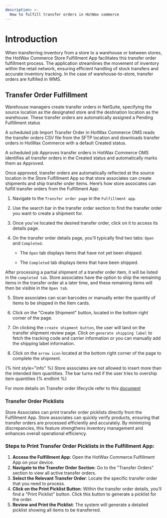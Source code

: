```yaml
---
description: >-
  How to fulfill transfer orders in HotWax commerce
---
```



# Introduction

When transferring inventory from a store to a warehouse or between stores, the HotWax Commerce Store Fulfillment App facilitates this transfer order fulfillment process. The application streamlines the movement of inventory within the retail network, ensuring efficient handling of stock transfers and accurate inventory tracking. In the case of warehouse-to-store, transfer orders are fulfilled in WMS.

## Transfer Order Fulfillment 

Warehouse managers create transfer orders in NetSuite, specifying the source location as the designated store and the destination location as the warehouse. These transfer orders are automatically assigned a Pending Fulfillment status

A scheduled job Import Transfer Order in HotWax Commerce OMS reads the transfer orders CSV file from the SFTP location and downloads transfer orders in HotWax Commerce with a default Created status.

A scheduled job Approves transfer orders in HotWax Commerce OMS identifies all transfer orders in the Created status and automatically marks them as Approved.


Once approved, transfer orders are automatically reflected at the source location in the Store Fulfillment App so that store associates can create shipments and ship transfer order items. Here’s how store associates can fulfill transfer orders from the Fulfillment App:

1. Navigate to the `Transfer order page` in the `Fulfillment app`.

2. Use the search bar in the transfer order section to find the transfer order you want to create a shipment for.

3. Once you've located the desired transfer order, click on it to access its details page.

4. On the transfer order details page, you'll typically find two tabs: `Open` and `Completed`.

    - The `Open` tab displays items that have not yet been shipped.
    
    - The `Completed` tab displays items that have been shipped.
 
After processing a partial shipment of a transfer order item, it will be listed in the `completed tab`. Store associates have the option to ship the remaining items in the transfer order at a later time, and these remaining items will then be visible in the `Open tab`.

5. Store associates can scan barcodes or manually enter the quantity of items to be shipped in the Item cards.

6. Click on the "Create Shipment" button, located in the bottom right corner of the page.

7. On clicking the `create shipment button`, the user will land on the transfer shipment review page. Click on `generate shipping label` to fetch the tracking code and carrier information or you can manually add the shipping label information.

8. Click on the `arrow icon` located at the bottom right corner of the page to complete the shipment.

{% hint style="info" %} Store associates are not allowed to insert more than the intended item quantities. The bar turns red if the user tries to overship item quantities {% endhint %}

For more details on Transfer order lifecycle refer to this [document](https://docs.hotwax.co/documents/v/learn-hotwax-oms/business-process-models/transferorderlifecycle) 

### Transfer Order Picklists 

Store Associates can print transfer order picklists directly from the Fulfillment App. Store associates can quickly verify products, ensuring that transfer orders are processed efficiently and accurately. By minimizing discrepancies, this feature strengthens inventory management and enhances overall operational efficiency.

### Steps to Print Transfer Order Picklists in the Fulfillment App:
1. **Access the Fulfillment App**: Open the HotWax Commerce Fulfillment App on your device.
2. **Navigate to the Transfer Order Section**: Go to the "Transfer Orders" section to view all active transfer orders.
3. **Select the Relevant Transfer Order**: Locate the specific transfer order that you need to process.
4. **Click on the Print Picklist Button**: Within the transfer order details, you’ll find a "Print Picklist" button. Click this button to generate a picklist for the order.
5. **Review and Print the Picklist**: The system will generate a detailed picklist showing all items to be transferred.
